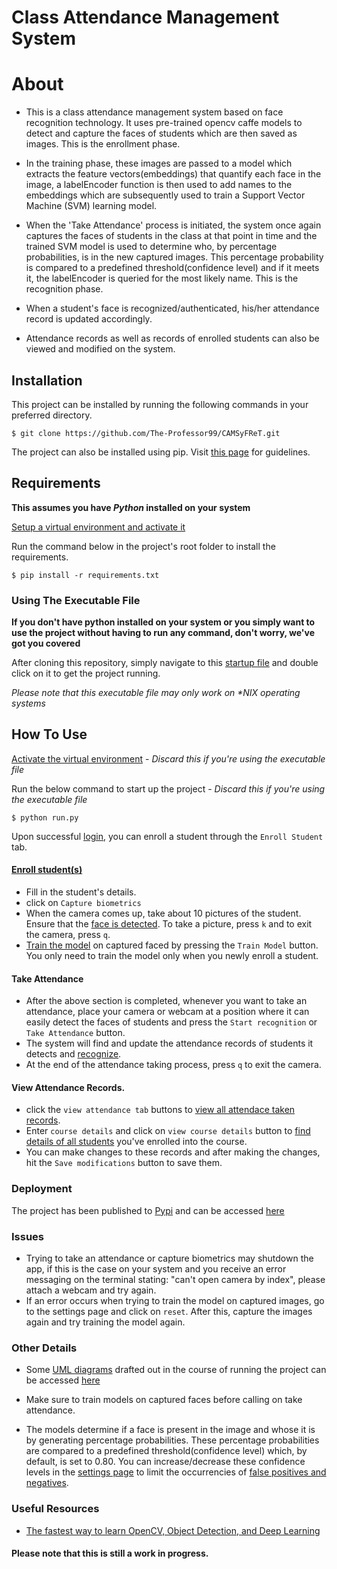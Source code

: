  Class Attendance Management System
====================================

About
=====

- This is a class attendance management system based on face recognition technology. It uses pre-trained opencv caffe models to detect and capture the faces of students which are then saved as images. This is the enrollment phase. 

- In the training phase, these images are passed to a model which extracts the feature vectors(embeddings) that quantify each face in the image, a labelEncoder function is then used to add names to the embeddings which are subsequently used to train a Support Vector Machine (SVM) learning model.
 
- When the 'Take Attendance' process is initiated, the system once again captures the faces of students in the class at that point in time and the trained SVM model is used to determine who, by percentage probabilities, is in the new captured images. This percentage probability is compared to a predefined threshold(confidence level) and if it meets it, the labelEncoder is queried for the most likely name. This is the recognition phase.

- When a student's face is recognized/authenticated, his/her attendance record is updated accordingly.

- Attendance records as well as records of enrolled students can also be viewed and modified on the system.


## Installation

This project can be installed by running the following commands in your preferred directory.

    $ git clone https://github.com/The-Professor99/CAMSyFReT.git
    
The project can also be installed using pip. Visit [this page](https://pypi.org/project/CAMSyFReT/) for guidelines.


## Requirements

<strong>This assumes you have <i>Python</i> installed on your system</strong>

[Setup a virtual environment and activate it](https://www.freecodecamp.org/news/how-to-setup-virtual-environments-in-python/)

Run the command below in the project's root folder to install the requirements.

    $ pip install -r requirements.txt
    
### Using The Executable File
<strong>If you don't have python installed on your system or you simply want to use the project without having to run any command, don't worry, we've got you covered</strong>

After cloning this repository, simply navigate to this [startup file](./CAMSyFReT/start_CAMSyFReT) and double click on it to get the project running.

<em>Please note that this executable file may only work on *NIX operating systems</em>

## How To Use

[Activate the virtual environment](https://www.freecodecamp.org/news/how-to-setup-virtual-environments-in-python/) - <em>Discard this if you're using the executable file</em>

Run the below command to start up the project - <em>Discard this if you're using the executable file</em>

    $ python run.py

Upon successful [login](./Images/app_images/1_register_&_login.png), you can enroll a student through the `Enroll Student` tab.

#### [Enroll student(s)](./Images/app_images/2_enroll_student.jpg)

- Fill in the student's details.
- click on `Capture biometrics`
- When the camera comes up, take about 10 pictures of the student. Ensure that the [face is detected](./Images/app_images/3_face_detection.jpg). To take a picture, press `k` and to exit the camera, press `q`.
- [Train the model](./Images/app_images/4_train_model_&_take_attendance.png) on captured faced by pressing the `Train Model` button. You only need to train the model only when you newly enroll a student.

    
#### Take Attendance

- After the above section is completed, whenever you want to take an attendance, place your camera or webcam at a position where it can easily detect the faces of students and press the `Start recognition` or `Take Attendance` button.
- The system will find and update the attendance records of students it detects and [recognize](./Images/app_images/5_face_recognition.jpg).
- At the end of the attendance taking process, press `q` to exit the camera.

    
#### View Attendance Records.

- click the `view attendance tab` buttons to [view all attendace taken records](./Images/app_images/6_view_attendance_records.png).
- Enter `course details` and click on `view course details` button to [find details of all students](./Images/app_images/7_view_registered_students.png) you've enrolled into the course.
- You can make changes to these records and after making the changes, hit the `Save modifications` button to save them.


### Deployment

The project has been published to [Pypi](https://pypi.org/) and can be accessed [here](https://pypi.org/project/CAMSyFReT/)

### Issues
- Trying to take an attendance or capture biometrics may shutdown the app, if this is the case on your system and you receive an error messaging on the terminal stating: "can't open camera by index", please attach a webcam and try again.
- If an error occurs when trying to train the model on captured images, go to the settings page and click on `reset`. After this, capture the images again and try training the model again.

### Other Details
- Some [UML diagrams](https://www.visual-paradigm.com/guide/uml-unified-modeling-language/what-is-uml/) drafted out in the course of running the project can be accessed [here](./Images/uml_diagrams)

- Make sure to train models on captured faces before calling on take attendance.
- The models determine if a face is present in the image and whose it is by generating percentage probabilities. These percentage probabilities are compared to a predefined threshold(confidence level) which, by default, is set to 0.80. You can increase/decrease these confidence levels in the [settings page](./Images/app_images/8_settings_page.png) to limit the occurrencies of [false positives and negatives](https://en.wikipedia.org/wiki/False_positives_and_false_negatives).

### Useful Resources
- [The fastest way to learn OpenCV, Object Detection, and Deep Learning](https://pyimagesearch.com/)

#### Please note that this is still a work in progress.
